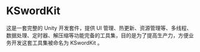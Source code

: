 # KSwordKit
这是一套完整的 Unity 开发套件，提供 UI 管理、热更新、资源管理等、多线程、数据处理、定时器、解压缩等功能完备的工具集，目的是为了提高生产力，方便业务开发这套工具集被命名为 KSwordKit 。
